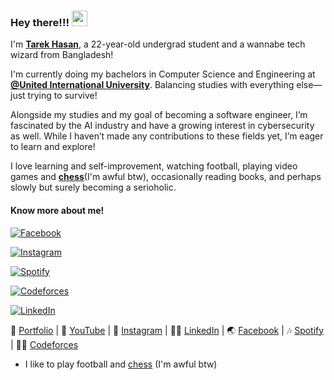 ### Hey there!!! <img src="https://emojis.slackmojis.com/emojis/images/1536351075/4594/blob-wave.gif" width="25"/>

I'm [**Tarek Hasan**](https://tarekhasan.com), a 22-year-old undergrad student and a wannabe tech wizard from Bangladesh!

I'm currently doing my bachelors in Computer Science and Engineering at [**@United International University**](https://www.uiu.ac.bd/). Balancing studies with everything else—just trying to survive!

Alongside my studies and my goal of becoming a software engineer, I’m fascinated by the AI industry and have a growing interest in cybersecurity as well. While I haven’t made any contributions to these fields yet, I’m eager to learn and explore!

I love learning and self-improvement, watching football, playing video games and [**chess**](https://www.chess.com/member/liddleheart)(I'm awful btw), occasionally reading books, and perhaps slowly but surely becoming a serioholic.

#### Know more about me!
[<img alt="Facebook" src="https://img.shields.io/badge/Facebook-%231877F2.svg?&style=for-the-badge&logo=Facebook&logoColor=white" />](https://www.facebook.com/liddleheart)

[<img alt="Instagram" src="https://img.shields.io/badge/Instagram-%23E4405F.svg?&style=for-the-badge&logo=Instagram&logoColor=white" />](https://www.instagram.com/_tarekhasan_)

[<img alt="Spotify" src="https://img.shields.io/badge/Spotify-%231DB954.svg?&style=for-the-badge&logo=Spotify&logoColor=white" />](https://open.spotify.com/user/5uvpe85ct1v93mxlzd7gc5411)

[<img alt="Codeforces" src="https://img.shields.io/badge/Codeforces-%231F8ACB.svg?&style=for-the-badge&logo=Codeforces&logoColor=white" />](https://codeforces.com/profile/liddleheart)




[<img alt="LinkedIn" src="https://img.shields.io/badge/LinkedIn-%230A66C2.svg?&style=for-the-badge&logo=LinkedIn&logoColor=white" />](https://www.linkedin.com/in/tarek-hasan33/)





📑 [Portfolio](ehm_might_add_later) | 🎥 [YouTube](ehm_might_add_later) | 📸 [Instagram](https://www.instagram.com/) | 👨‍💼 [LinkedIn](https://www.linkedin.com/in/tarek-hasan33/) | 🌏 [Facebook](https://www.facebook.com/liddleheart) | 🎶 [Spotify](https://open.spotify.com/user/5uvpe85ct1v93mxlzd7gc5411) | 👨‍💻 [Codeforces](https://codeforces.com/profile/liddleheart)


- I like to play football and [chess](https://www.chess.com/member/liddleheart) (I'm awful btw)
